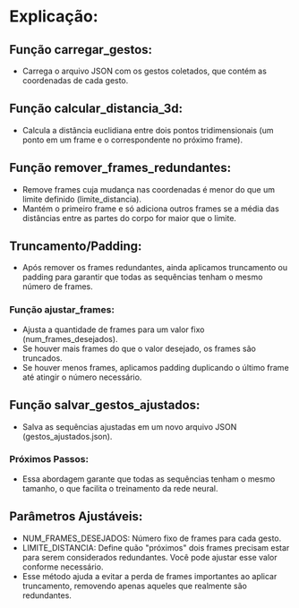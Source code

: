 # Explicação:
## Função carregar_gestos:

- Carrega o arquivo JSON com os gestos coletados, que contém as coordenadas de cada gesto.

## Função calcular_distancia_3d:

- Calcula a distância euclidiana entre dois pontos tridimensionais (um ponto em um frame e o correspondente no próximo frame).
## Função remover_frames_redundantes:

- Remove frames cuja mudança nas coordenadas é menor do que um limite definido (limite_distancia).
- Mantém o primeiro frame e só adiciona outros frames se a média das distâncias entre as partes do corpo for maior que o limite.
## Truncamento/Padding:

- Após remover os frames redundantes, ainda aplicamos truncamento ou padding para garantir que todas as sequências tenham o mesmo número de frames.

### Função ajustar_frames:

- Ajusta a quantidade de frames para um valor fixo (num_frames_desejados).
- Se houver mais frames do que o valor desejado, os frames são truncados.
- Se houver menos frames, aplicamos padding duplicando o último frame até atingir o número necessário.

## Função salvar_gestos_ajustados:

- Salva as sequências ajustadas em um novo arquivo JSON (gestos_ajustados.json).

### Próximos Passos:

- Essa abordagem garante que todas as sequências tenham o mesmo tamanho, o que facilita o treinamento da rede neural.
## Parâmetros Ajustáveis:

- NUM_FRAMES_DESEJADOS: Número fixo de frames para cada gesto.
- LIMITE_DISTANCIA: Define quão "próximos" dois frames precisam estar para serem considerados redundantes. Você pode ajustar esse valor conforme necessário.
- Esse método ajuda a evitar a perda de frames importantes ao aplicar truncamento, removendo apenas aqueles que realmente são redundantes.